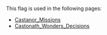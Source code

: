 This flag is used in the following pages:
 - [Castanor_Missions](../missions/Castanor_Missions.md)
 - [Castonath_Wonders_Decisions](../decisions/Castonath_Wonders_Decisions.md)

